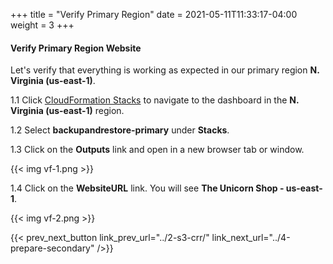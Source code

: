 +++
title = "Verify Primary Region"
date =  2021-05-11T11:33:17-04:00
weight = 3
+++

#### Verify Primary Region Website 

Let's verify that everything is working as expected in our primary region **N. Virginia (us-east-1)**. 

1.1 Click [CloudFormation Stacks](https://console.aws.amazon.com/cloudformation/home?region=us-east-1#/stacks/) to navigate to the dashboard in the **N. Virginia (us-east-1)** region.

1.2 Select **backupandrestore-primary** under **Stacks**.

1.3 Click on the **Outputs** link and open in a new browser tab or window.

{{< img vf-1.png >}}

1.4 Click on the **WebsiteURL** link.  You will see **The Unicorn Shop - us-east-1**.

{{< img vf-2.png >}}


{{< prev_next_button link_prev_url="../2-s3-crr/" link_next_url="../4-prepare-secondary" />}}